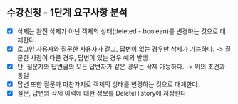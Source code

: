 ## 수강신청 - 1단계 요구사항 분석
- [x] 삭제는 완전 삭제가 아닌 객체의 상태(deleted - boolean)를 변경하는 것으로 대체한다.
- [x] 로그인 사용자와 질문한 사용자가 같고, 답변이 없는 경우만 삭제가 가능하다. -> 질문한 사람이 다른 경우, 답변이 있는 경우 예외 발생
- [x] 단, 질문자와 답변글의 모든 답변자가 같은 경우는 삭제 가능하다. -> 위의 조건과 동일
- [x] 답변 또한 질문과 마찬가지로 객체의 상태를 변경하는 것으로 대체한다.
- [x] 질문, 답변의 삭제 이력에 대한 정보를 DeleteHistory에 저장한다.